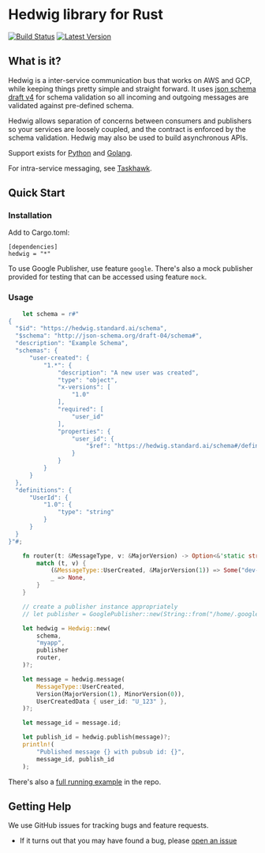 # Hedwig library for Rust

[![Build Status](https://travis-ci.com/standard-ai/hedwig-rust.svg?branch=master)](https://travis-ci.com/standard-ai/hedwig-rust)
[![Latest Version](https://img.shields.io/crates/v/hedwig.svg?style=flat-square)](https://crates.io/crates/hedwig)

## What is it?

Hedwig is a inter-service communication bus that works on AWS and GCP, while keeping things pretty simple and
straight forward. It uses [json schema](http://json-schema.org/) [draft v4](http://json-schema.org/specification-links.html#draft-4)
for schema validation so all incoming and outgoing messages are validated against pre-defined schema.

Hedwig allows separation of concerns between consumers and publishers so your services are loosely coupled, and the
contract is enforced by the schema validation. Hedwig may also be used to build asynchronous APIs.

Support exists for [Python](https://github.com/Automatic/hedwig-python) and [Golang](https://github.com/Automatic/hedwig-go).

For intra-service messaging, see [Taskhawk](https://github.com/Automatic/taskhawk-python).

## Quick Start

### Installation

Add to Cargo.toml:
```
[dependencies]
hedwig = "*"
```

To use Google Publisher, use feature `google`. There's also a mock publisher provided for testing
that can be accessed using feature `mock`.

### Usage

```rust
    let schema = r#"
{
  "$id": "https://hedwig.standard.ai/schema",
  "$schema": "http://json-schema.org/draft-04/schema#",
  "description": "Example Schema",
  "schemas": {
      "user-created": {
          "1.*": {
              "description": "A new user was created",
              "type": "object",
              "x-versions": [
                  "1.0"
              ],
              "required": [
                  "user_id"
              ],
              "properties": {
                  "user_id": {
                      "$ref": "https://hedwig.standard.ai/schema#/definitions/UserId/1.0"
                  }
              }
          }
      }
  },
  "definitions": {
      "UserId": {
          "1.0": {
              "type": "string"
          }
      }
  }
}"#;

    fn router(t: &MessageType, v: &MajorVersion) -> Option<&'static str> {
        match (t, v) {
            (&MessageType::UserCreated, &MajorVersion(1)) => Some("dev-user-created-v1"),
            _ => None,
        }
    }

    // create a publisher instance appropriately
    // let publisher = GooglePublisher::new(String::from("/home/.google-key.json"), "myproject".into())?; 

    let hedwig = Hedwig::new(
        schema,
        "myapp",
        publisher
        router,
    )?;

    let message = hedwig.message(
        MessageType::UserCreated,
        Version(MajorVersion(1), MinorVersion(0)),
        UserCreatedData { user_id: "U_123" },
    )?;

    let message_id = message.id;

    let publish_id = hedwig.publish(message)?;
    println!(
        "Published message {} with pubsub id: {}",
        message_id, publish_id
    );
```

There's also a [full running example](examples/publish.rs) in the repo.

## Getting Help

We use GitHub issues for tracking bugs and feature requests.

* If it turns out that you may have found a bug, please [open an issue](https://github.com/standard-ai/hedwig-rust/issues/new)
